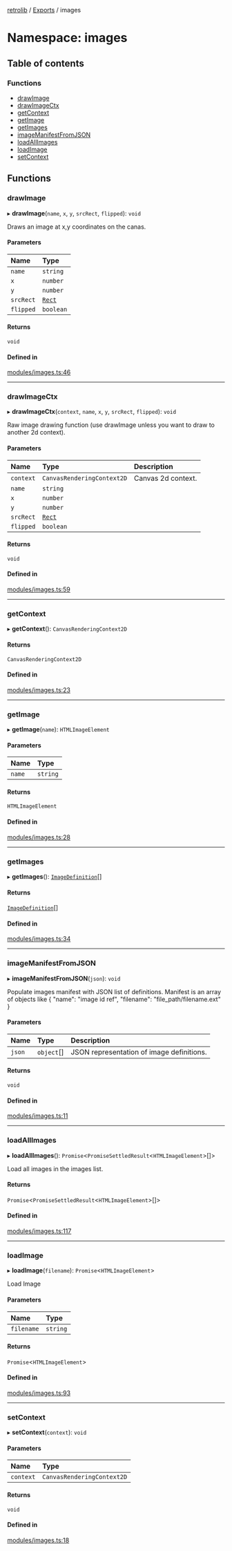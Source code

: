 [retrolib](../README.md) / [Exports](../modules.md) / images

# Namespace: images

## Table of contents

### Functions

- [drawImage](images.md#drawimage)
- [drawImageCtx](images.md#drawimagectx)
- [getContext](images.md#getcontext)
- [getImage](images.md#getimage)
- [getImages](images.md#getimages)
- [imageManifestFromJSON](images.md#imagemanifestfromjson)
- [loadAllImages](images.md#loadallimages)
- [loadImage](images.md#loadimage)
- [setContext](images.md#setcontext)

## Functions

### drawImage

▸ **drawImage**(`name`, `x`, `y`, `srcRect`, `flipped`): `void`

Draws an image at x,y coordinates on the canas.

#### Parameters

| Name | Type |
| :------ | :------ |
| `name` | `string` |
| `x` | `number` |
| `y` | `number` |
| `srcRect` | [`Rect`](../classes/Rect.md) |
| `flipped` | `boolean` |

#### Returns

`void`

#### Defined in

[modules/images.ts:46](https://github.com/philbgarner/retrolib/blob/5cc28cc/src/modules/images.ts#L46)

___

### drawImageCtx

▸ **drawImageCtx**(`context`, `name`, `x`, `y`, `srcRect`, `flipped`): `void`

Raw image drawing function (use drawImage unless you want to draw to another 2d context).

#### Parameters

| Name | Type | Description |
| :------ | :------ | :------ |
| `context` | `CanvasRenderingContext2D` | Canvas 2d context. |
| `name` | `string` |  |
| `x` | `number` |  |
| `y` | `number` |  |
| `srcRect` | [`Rect`](../classes/Rect.md) |  |
| `flipped` | `boolean` |  |

#### Returns

`void`

#### Defined in

[modules/images.ts:59](https://github.com/philbgarner/retrolib/blob/5cc28cc/src/modules/images.ts#L59)

___

### getContext

▸ **getContext**(): `CanvasRenderingContext2D`

#### Returns

`CanvasRenderingContext2D`

#### Defined in

[modules/images.ts:23](https://github.com/philbgarner/retrolib/blob/5cc28cc/src/modules/images.ts#L23)

___

### getImage

▸ **getImage**(`name`): `HTMLImageElement`

#### Parameters

| Name | Type |
| :------ | :------ |
| `name` | `string` |

#### Returns

`HTMLImageElement`

#### Defined in

[modules/images.ts:28](https://github.com/philbgarner/retrolib/blob/5cc28cc/src/modules/images.ts#L28)

___

### getImages

▸ **getImages**(): [`ImageDefinition`](../classes/ImageDefinition.md)[]

#### Returns

[`ImageDefinition`](../classes/ImageDefinition.md)[]

#### Defined in

[modules/images.ts:34](https://github.com/philbgarner/retrolib/blob/5cc28cc/src/modules/images.ts#L34)

___

### imageManifestFromJSON

▸ **imageManifestFromJSON**(`json`): `void`

Populate images manifest with JSON list of definitions. Manifest is an array of objects
like { "name": "image id ref", "filename": "file_path/filename.ext" }

#### Parameters

| Name | Type | Description |
| :------ | :------ | :------ |
| `json` | `object`[] | JSON representation of image definitions. |

#### Returns

`void`

#### Defined in

[modules/images.ts:11](https://github.com/philbgarner/retrolib/blob/5cc28cc/src/modules/images.ts#L11)

___

### loadAllImages

▸ **loadAllImages**(): `Promise`\<`PromiseSettledResult`\<`HTMLImageElement`\>[]\>

Load all images in the images list.

#### Returns

`Promise`\<`PromiseSettledResult`\<`HTMLImageElement`\>[]\>

#### Defined in

[modules/images.ts:117](https://github.com/philbgarner/retrolib/blob/5cc28cc/src/modules/images.ts#L117)

___

### loadImage

▸ **loadImage**(`filename`): `Promise`\<`HTMLImageElement`\>

Load Image

#### Parameters

| Name | Type |
| :------ | :------ |
| `filename` | `string` |

#### Returns

`Promise`\<`HTMLImageElement`\>

#### Defined in

[modules/images.ts:93](https://github.com/philbgarner/retrolib/blob/5cc28cc/src/modules/images.ts#L93)

___

### setContext

▸ **setContext**(`context`): `void`

#### Parameters

| Name | Type |
| :------ | :------ |
| `context` | `CanvasRenderingContext2D` |

#### Returns

`void`

#### Defined in

[modules/images.ts:18](https://github.com/philbgarner/retrolib/blob/5cc28cc/src/modules/images.ts#L18)
